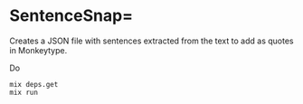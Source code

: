 # SentenceSnap=

Creates a JSON file with sentences extracted from the text to add as quotes in Monkeytype.

Do
```
mix deps.get
mix run
```